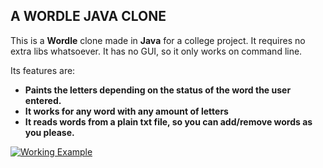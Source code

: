 ## A WORDLE JAVA CLONE

This is a **Wordle** clone made in **Java** for a college project. It requires no extra libs whatsoever. It has no GUI, so it only works on command line.

Its features are:

- **Paints the letters depending on the status of the word the user entered.**
- **It works for any word with any amount of letters**
- **It reads words from a plain txt file, so you can add/remove words as you please.**

[![Working Example](https://i.imgur.com/XDnRoj4.gif "Working Example")](https://i.imgur.com/XDnRoj4.gif "Working Example")
